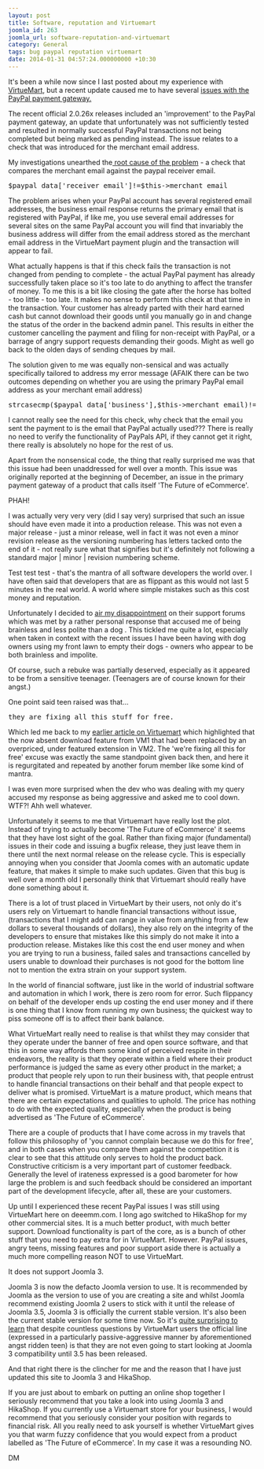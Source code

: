 ```yaml
---
layout: post
title: Software, reputation and Virtuemart
joomla_id: 263
joomla_url: software-reputation-and-virtuemart
category: General
tags: bug paypal reputation virtuemart
date: 2014-01-31 04:57:24.000000000 +10:30
---
```

<p>It's been a while now since I last posted about my experience with <a href="blog/entry/general/virtuemart-revisited">VirtueMart</a>, but a recent update caused me to have several <a href="blog/entry/latest-news/virtuemart-paypal-checkout-issues">issues with the PayPal payment gateway.</a></p>
<p>The recent official 2.0.26x releases included an 'improvement' to the PayPal payment gateway, an update that unfortunately was not sufficiently tested and resulted in normally successful PayPal transactions not being completed but being marked as pending instead. The issue relates to a check that was introduced for the merchant email address.</p>
<p>My investigations unearthed the<a href="http://forum.virtuemart.net/index.php?topic=120985.30"> root cause of the problem</a> - a check that compares the merchant email against the paypal receiver email.</p>
<pre class="brush:php">$paypal_data['receiver_email']!=$this-&gt;merchant_email
</pre>
<p>The problem arises when your PayPal account has several registered email addresses, the business email response returns the primary email that is registered with PayPal, if like me, you use several email addresses for several sites on the same PayPal account you will find that invariably the business address will differ from the email address stored as the merchant email address in the VirtueMart payment plugin and the transaction will appear to fail. </p>
<p>What actually happens is that if this check fails the transaction is not changed from pending to complete - the actual PayPal payment has already successfully taken place so it's too late to do anything to affect the transfer of money. To me this is a bit like closing the gate after the horse has bolted - too little - too late. It makes no sense to perform this check at that time in the transaction. Your customer has already parted with their hard earned cash but cannot download their goods until you manually go in and change the status of the order in the backend admin panel. This results in either the customer cancelling the payment and filing for non-receipt with PayPal, or a barrage of angry support requests demanding their goods. Might as well go back to the olden days of sending cheques by mail.</p>
<p>The solution given to me was equally non-sensical and was actually specifically tailored to address my error message (AFAIK there can be two outcomes depending on whether you are using the primary PayPal email address as your merchant email address)</p>
<pre class="brush:php">strcasecmp($paypal_data['business'],$this-&gt;merchant_email)!=0 )
</pre>
<p>I cannot really see the need for this check, why check that the email you sent the payment to is the email that PayPal actually used??? There is really no need to verify the functionality of PayPals API, if they cannot get it right, there really is absolutely no hope for the rest of us.</p>
<p>Apart from the nonsensical code, the thing that really surprised me was that this issue had been unaddressed for well over a month. This issue was originally reported at the beginning of December, an issue in the primary payment gateway of a product that calls itself 'The Future of eCommerce'.</p>
<p>PHAH!</p>
<p>I was actually very very very (did I say very) surprised that such an issue should have even made it into a production release. This was not even a major release - just a minor release, well in fact it was not even a minor revision release as the versioning numbering has letters tacked onto the end of it - not really sure what that signifies but it's definitely not following a standard major | minor | revision numbering scheme.</p>
<p>Test test test - that's the mantra of all software developers the world over. I have often said that developers that are as flippant as this would not last 5 minutes in the real world. A world where simple mistakes such as this cost money and reputation.</p>
<p>Unfortunately I decided to <a href="http://forum.virtuemart.net/index.php?topic=120985.msg416036#msg416036">air my disappointment</a> on their support forums which was met by a rather personal response that accused me of being brainless and less polite than a dog . This tickled me quite a lot, especially when taken in context with the recent issues I have been having with dog owners using my front lawn to empty their dogs - owners who appear to be both brainless and impolite.</p>
<p>Of course, such a rebuke was partially deserved, especially as it appeared to be from a sensitive teenager. (Teenagers are of course known for their angst.)</p>
<p>One point said teen raised was that...</p>
<pre class="brush:plain">they are fixing all this stuff for free.
</pre>
<p>Which led me back to my <a href="blog/entry/general/virtuemart-revisited">earlier article on Virtuemart</a> which highlighted that the now absent download feature from VM1 that had been replaced by an overpriced, under featured extension in VM2. The 'we're fixing all this for free' excuse was exactly the same standpoint given back then, and here it is regurgitated and repeated by another forum member like some kind of mantra.</p>
<p>I was even more surprised when the dev who was dealing with my query accused my response as being aggressive and asked me to cool down. WTF?! Ahh well whatever.</p>
<p>Unfortunately it seems to me that Virtuemart have really lost the plot. Instead of trying to actually become 'The Future of eCommerce' it seems that they have lost sight of the goal. Rather than fixing major (fundamental) issues in their code and issuing a bugfix release, they just leave them in there until the next normal release on the release cycle. This is especially annoying when you consider that Joomla comes with an automatic update feature, that makes it simple to make such updates. Given that this bug is well over a month old I personally think that Virtuemart should really have done something about it.</p>
<p>There is a lot of trust placed in VirtueMart by their users, not only do it's users rely on Virtuemart to handle financial transactions without issue, (transactions that I might add can range in value from anything from a few dollars to several thousands of dollars), they also rely on the integrity of the developers to ensure that mistakes like this simply do not make it into a production release. Mistakes like this cost the end user money and when you are trying to run a business, failed sales and transactions cancelled by users unable to download their purchases is not good for the bottom line not to mention the extra strain on your support system.</p>
<p>In the world of financial software, just like in the world of industrial software and automation in which I work, there is zero room for error. Such flippancy on behalf of the developer ends up costing the end user money and if there is one thing that I know from running my own business; the quickest way to piss someone off is to affect their bank balance.</p>
<p>What VirtueMart really need to realise is that whilst they may consider that they operate under the banner of free and open source software, and that this in some way affords them some kind of perceived respite in their endeavors, the reality is that they operate within a field where their product performance is judged the same as every other product in the market; a product that people rely upon to run their business with, that people entrust to handle financial transactions on their behalf and that people expect to deliver what is promised. VirtueMart is a mature product, which means that there are certain expectations and qualities to uphold. The price has nothing to do with the expected quality, especially when the product is being advertised as 'The Future of eCommerce'.</p>
<p>There are a couple of products that I have come across in my travels that follow this philosophy of 'you cannot complain because we do this for free', and in both cases when you compare them against the competition it is clear to see that this attitude only serves to hold the product back. Constructive criticism is a very important part of customer feedback. Generally the level of irateness expressed is a good barometer for how large the problem is and such feedback should be considered an important part of the development lifecycle, after all, these are your customers.</p>
<p>Up until I experienced these recent PayPal issues I was still using VirtueMart here on deeemm.com. I long ago switched to HikaShop for my other commercial sites. It is a much better product, with much better support. Download functionality is part of the core, as is a bunch of other stuff that you need to pay extra for in VirtueMart. However. PayPal issues, angry teens, missing features and poor support aside there is actually a much more compelling reason NOT to use VirtueMart.</p>
<p>It does not support Joomla 3.</p>
<p>Joomla 3 is now the defacto Joomla version to use. It is recommended by Joomla as the version to use of you are creating a site and whilst Joomla recommend existing Joomla 2 users to stick with it until the release of Joomla 3.5, Joomla 3 is officially the current stable version. It's also been the current stable version for some time now. So it's <a href="http://forum.virtuemart.net/index.php?topic=111946.0">quite surprising to learn</a> that despite countless questions by VirtueMart users the official line (expressed in a particularly passive-aggressive manner by aforementioned angst ridden teen) is that they are not even going to start looking at Joomla 3 compatibility until 3.5 has been released.</p>
<p>And that right there is the clincher for me and the reason that I have just updated this site to Joomla 3 and HikaShop.</p>
<p>If you are just about to embark on putting an online shop together I seriously recommend that you take a look into using Joomla 3 and HikaShop. If you currently use a Virtuemart store for your business, I would recommend that you seriously consider your position with regards to financial risk. All you really need to ask yourself is whether VirtueMart gives you that warm fuzzy confidence that you would expect from a product labelled as 'The Future of eCommerce'. In my case it was a resounding NO.</p>
<p>DM</p>
